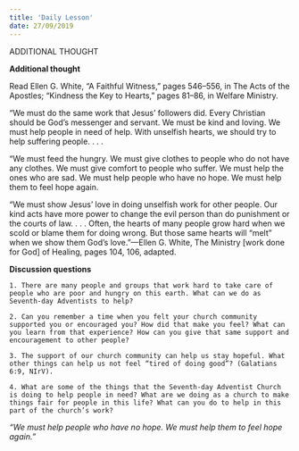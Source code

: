 ```yaml
---
title: 'Daily Lesson'
date: 27/09/2019
---
```


ADDITIONAL THOUGHT

**Additional thought**

Read Ellen G. White, “A Faithful Witness,” pages 546–556, in The Acts of the Apostles; “Kindness the Key to Hearts,” pages 81–86, in Welfare Ministry. 

“We must do the same work that Jesus’ followers did. Every Christian should be God’s messenger and servant. We must be kind and loving. We must help people in need of help. With unselfish hearts, we should try to help suffering people. . . .

“We must feed the hungry. We must give clothes to people who do not have any clothes. We must give comfort to people who suffer. We must help the ones who are sad. We must help people who have no hope. We must help them to feel hope again.

“We must show Jesus’ love in doing unselfish work for other people. Our kind acts have more power to change the evil person than do punishment or the courts of law. . . . Often, the hearts of many people grow hard when we scold or blame them for doing wrong. But those same hearts will “melt” when we show them God’s love.”—Ellen G. White, The Ministry [work done for God] of Healing, pages 104, 106, adapted. 

**Discussion questions**

`1. There are many people and groups that work hard to take care of people who are poor and hungry on this earth. What can we do as Seventh-day Adventists to help?`

`2. Can you remember a time when you felt your church community supported you or encouraged you? How did that make you feel? What can you learn from that experience? How can you give that same support and encouragement to other people?`

`3. The support of our church community can help us stay hopeful. What other things can help us not feel “tired of doing good”? (Galatians 6:9, NIrV).`

`4. What are some of the things that the Seventh-day Adventist Church is doing to help people in need? What are we doing as a church to make things fair for people in this life? What can you do to help in this part of the church’s work?`

*“We must help people who have no hope. We must help them to feel hope again.”*